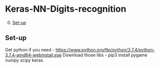 # Keras-NN-Digits-recognition
0. [Set-up](#Set-up)

## Set-up
Get python if you need -
https://www.python.org/ftp/python/3.7.4/python-3.7.4-amd64-webinstall.exe
Download those libs - 
pip3 install pygame numpy scipy keras
